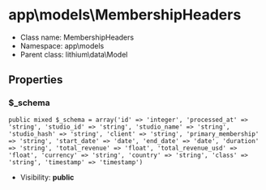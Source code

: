 app\models\MembershipHeaders
===============






* Class name: MembershipHeaders
* Namespace: app\models
* Parent class: lithium\data\Model





Properties
----------


### $_schema

    public mixed $_schema = array('id' => 'integer', 'processed_at' => 'string', 'studio_id' => 'string', 'studio_name' => 'string', 'studio_hash' => 'string', 'client' => 'string', 'primary_membership' => 'string', 'start_date' => 'date', 'end_date' => 'date', 'duration' => 'string', 'total_revenue' => 'float', 'total_revenue_usd' => 'float', 'currency' => 'string', 'country' => 'string', 'class' => 'string', 'timestamp' => 'timestamp')





* Visibility: **public**



